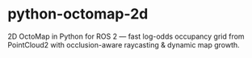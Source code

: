 # python-octomap-2d
2D OctoMap in Python for ROS 2 — fast log-odds occupancy grid from PointCloud2 with occlusion-aware raycasting &amp; dynamic map growth.
